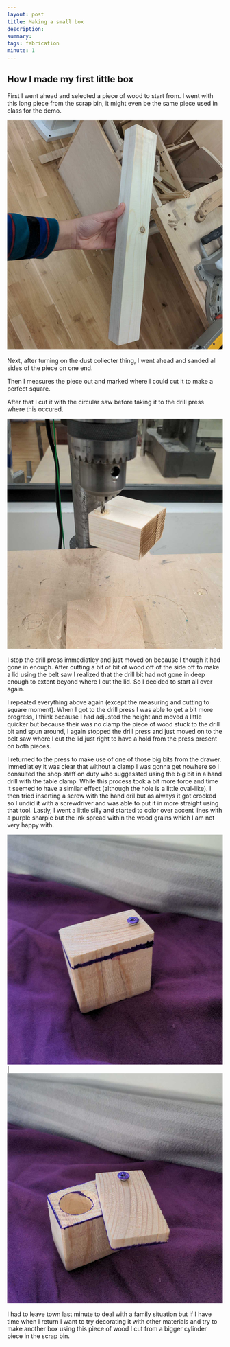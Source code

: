 ```yaml
---
layout: post
title: Making a small box
description: 
summary: 
tags: fabrication
minute: 1
---
```


<h2>How I made my first little box</h2>

First I went ahead and selected a piece of wood to start from. I went with this long piece from the scrap bin, it might even be the same piece used in class for the demo.

 ![rectangular piece of wood held by an arm wearing a colorful striped sweater.](https://raw.githubusercontent.com/ratemypraxis/itp/master/_posts/preBoxWood.png)
 
 Next, after turning on the dust collecter thing, I went ahead and sanded all sides of the piece on one end. 
 
 Then I measures the piece out and marked where I could cut it to make a perfect square. 
 
 After that I cut it with the circular saw before taking it to the drill press where this occured. 
 
 
  ![A small square piece of wood stuck in a drill bit attached to a drill press.](https://raw.githubusercontent.com/ratemypraxis/itp/master/_posts/issuewk1fab.png)


 I stop the drill press immediatley and just moved on because I though it had gone in enough. After cutting a bit of bit of wood off of the side off to make a lid using the belt saw I realized that the drill bit had not gone in deep enough to extent beyond where I cut the lid. So I decided to start all over again. 
 
 I repeated everything above again (except the measuring and cutting to square moment). When I got to the drill press I was able to get a bit more progress, I think because I had adjusted the height and moved a little quicker but because their was no clamp the piece of wood stuck to the drill bit and spun around, I again stopped the drill press and just moved on to the belt saw where I cut the lid just right to have a hold from the press present on both pieces.
 
 I returned to the press to make use of one of those big bits from the drawer. Immediatley it was clear that without a clamp I was gonna get nowhere so I consulted the shop staff on duty who suggessted using the big bit in a hand drill with the table clamp. While this process took a bit more force and time it seemed to have a similar effect (although the hole is a little oval-like). I then tried inserting a screw with the hand dril but as always it got crooked so I undid it with a screwdriver and was able to put it in more straight using that tool. Lastly, I went a little silly and started to color over accent lines with a purple sharpie but the ink spread within the wood grains which I am not very happy with. 

 ![image of a small wooden box with a screw on top and a division one eigth of the way down form the top](https://raw.githubusercontent.com/ratemypraxis/itp/master/_posts/box1closed.png)  |  ![image of a small wooden box with a lid slightly ajar revealing an embedded circular hole.](https://raw.githubusercontent.com/ratemypraxis/itp/master/_posts/box1open.png)
 
 I had to leave town last minute to deal with a family situation but if I have time when I return I want to try decorating it with other materials and try to make another box using this piece of wood I cut from a bigger cylinder piece in the scrap bin. 
